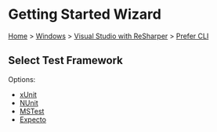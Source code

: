 <!--
GENERATED FILE - DO NOT EDIT
This file was generated by [MarkdownSnippets](https://github.com/SimonCropp/MarkdownSnippets).
Source File: /docs/mdsource/wiz/Windows_VisualStudioWithReSharper_Cli.source.md
To change this file edit the source file and then run MarkdownSnippets.
-->

# Getting Started Wizard

[Home](/docs/wiz/readme.md) > [Windows](Windows.md) > [Visual Studio with ReSharper](Windows_VisualStudioWithReSharper.md) > [Prefer CLI](Windows_VisualStudioWithReSharper_Cli.md)

## Select Test Framework

Options:
 * [xUnit](Windows_VisualStudioWithReSharper_Cli_xUnit.md)
 * [NUnit](Windows_VisualStudioWithReSharper_Cli_NUnit.md)
 * [MSTest](Windows_VisualStudioWithReSharper_Cli_MSTest.md)
 * [Expecto](Windows_VisualStudioWithReSharper_Cli_Expecto.md)
